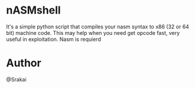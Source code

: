 # nASMshell

It's a simple python script that compiles your nasm syntax to x86 (32 or 64 bit) machine code.
This may help when you need get opcode fast, very useful in exploitation.
Nasm is requierd

# Author
@Srakai
